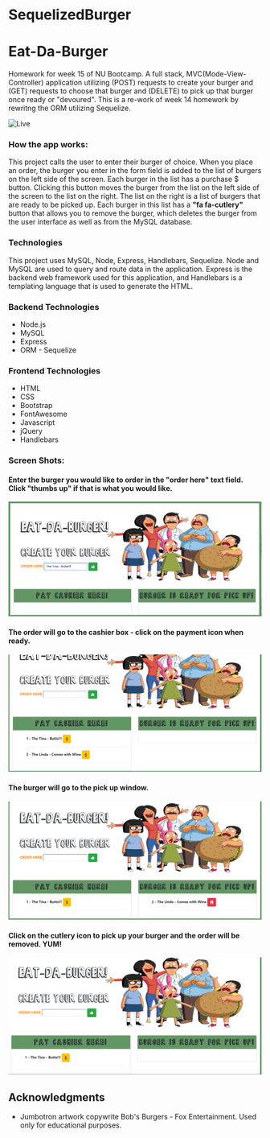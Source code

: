 # SequelizedBurger

# Eat-Da-Burger
<p> Homework for week 15 of NU Bootcamp.  A full stack, MVC(Mode-View-Controller) application utilizing (POST) requests to create your burger and (GET) requests to choose that burger and (DELETE) to pick up that burger once ready or "devoured". This is a re-work of week 14 homework by rewritng the ORM utilizing Sequelize.</p>


![Live](https://sequelize-burger-susan.herokuapp.com)
  

###  How the app works:
This project calls the user to enter their burger of choice.  When you place an order, the burger you enter in the form field is added to the list of burgers on the left side of the screen. Each burger in the list has a purchase $ button. Clicking this button moves the burger from the list on the left side of the screen to the list on the right. The list on the right is a list of burgers that are ready to be picked up. Each burger in this list has a <b>"fa fa-cutlery"</b> button that allows you to remove the burger, which deletes the burger from the user interface as well as from the MySQL database. 

### Technologies
This project uses MySQL, Node, Express, Handlebars, Sequelize. Node and MySQL are used to query and route data in the application. Express is the backend web framework used for this application, and Handlebars is a templating language that is used to generate the HTML.

### Backend Technologies
* Node.js 
* MySQL 
* Express 
* ORM - Sequelize


### Frontend Technologies
* HTML
* CSS
* Bootstrap
* FontAwesome 
* Javascript
* jQuery 
* Handlebars

### Screen Shots:

#### Enter the burger you would like to order in the "order here" text field. Click "thumbs up" if that is what you would like.
![img1](./public/assets/images/Img1.PNG)

#### The order will go to the cashier box - click on the payment icon when ready.  
![img1](./public/assets/images/Img2.PNG)


#### The burger will go to the pick up window.

![img1](./public/assets/images/Img3.PNG)

#### Click on the cutlery icon to pick up your burger and the order will be removed. YUM!

![img1](./public/assets/images/Img4.PNG)


## Acknowledgments 
* Jumbotron artwork copywrite Bob's Burgers - Fox Entertainment.  Used only for educational purposes.

  
  
